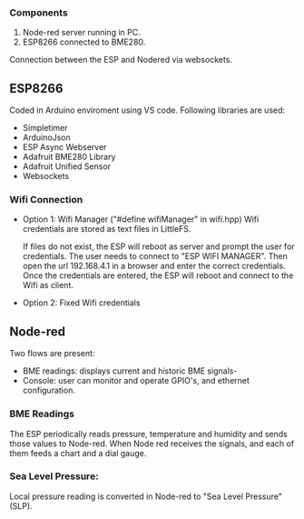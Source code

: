 ### Components
1) Node-red server running in PC.
2) ESP8266 connected to BME280.

Connection between the ESP and Nodered via websockets.

## ESP8266
Coded in Arduino enviroment using VS code.
Following libraries are used: 
- Simpletimer 
- ArduinoJson
- ESP Async Webserver
- Adafruit BME280 Library
- Adafruit Unified Sensor
- Websockets

### Wifi Connection
- Option 1: Wifi Manager ("#define wifiManager" in wifi.hpp)
  Wifi credentials are stored as text files in LittleFS.

  If files do not exist, the ESP will reboot as server and prompt the user for credentials.
  The user needs to connect to "ESP WIFI MANAGER". 
  Then open the url 192.168.4.1 in a browser and enter the correct credentials.
  Once the credentials are entered, the ESP will reboot and connect to the Wifi as client.

* Option 2: Fixed Wifi credentials
  

## Node-red
Two flows are present:
- BME readings: displays current and historic BME signals-
- Console: user can monitor and operate GPIO's, and ethernet configuration. 

### BME Readings
The ESP periodically reads pressure, temperature and humidity and sends those values to Node-red.
When Node red receives the signals, and each of them feeds a chart and a dial gauge.

### Sea Level Pressure:
Local pressure reading is converted in Node-red to "Sea Level Pressure" (SLP). 

